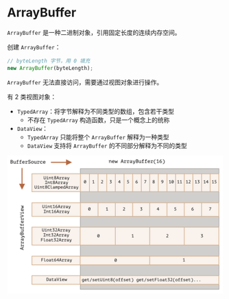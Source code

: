 # ArrayBuffer

`ArrayBuffer` 是一种二进制对象，引用固定长度的连续内存空间。

创建 `ArrayBuffer`：

```js
// byteLength 字节，用 0 填充
new ArrayBuffer(byteLength);
```

`ArrayBuffer` 无法直接访问，需要通过视图对象进行操作。

有 2 类视图对象：

- `TypedArray`：将字节解释为不同类型的数组，包含若干类型
  - 不存在 `TypedArray` 构造函数，只是一个概念上的统称
- `DataView`：
  - `TypedArray` 只能将整个 `ArrayBuffer` 解释为一种类型
  - `DataView` 支持将 `ArrayBuffer` 的不同部分解释为不同的类型

![](./assets/array-buffer.png)
